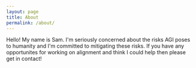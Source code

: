 ```yaml
---
layout: page
title: About
permalink: /about/
---
```


Hello! My name is Sam.
I'm seriously concerned about the risks AGI poses to humanity and I'm committed to mitigating these risks. If you have any opportunites for working on alignment and think I could help then please get in contact!


[jekyll-organization]: https://github.com/jekyll
